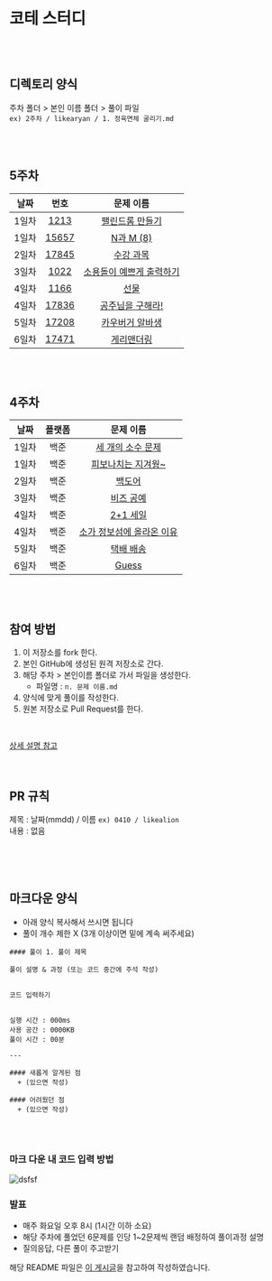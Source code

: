 # 코테 스터디
<br/><br/>

## 디렉토리 양식 
주차 폴더 > 본인 이름 폴더 > 풀이 파일  
`ex) 2주차 / likearyan / 1. 정육면체 굴리기.md` 

<br/><br/>

## 5주차 

| 날짜 | 번호 | 문제 이름 |
|:------:|:----:|:---------:|
| 1일차 | [1213](https://www.acmicpc.net/problem/1213) | [팰린드롬 만들기](https://www.acmicpc.net/problem/1213) |
| 1일차 | [15657](https://www.acmicpc.net/problem/15657) | [N과 M (8)](https://www.acmicpc.net/problem/15657) |
| 2일차 | [17845](https://www.acmicpc.net/problem/17845) | [수강 과목](https://www.acmicpc.net/problem/17845) |
| 3일차 | [1022](https://www.acmicpc.net/problem/1022) | [소용돌이 예쁘게 출력하기](https://www.acmicpc.net/problem/1022) |
| 4일차 | [1166](https://www.acmicpc.net/problem/1166) | [선물](https://www.acmicpc.net/problem/1166) |
| 4일차 | [17836](https://www.acmicpc.net/problem/17836) | [공주님을 구해라!](https://www.acmicpc.net/problem/17836) |
| 5일차 | [17208](https://www.acmicpc.net/problem/17208) | [카우버거 알바생](https://www.acmicpc.net/problem/17208) |
| 6일차 | [17471](https://www.acmicpc.net/problem/17471) | [게리맨더링](https://www.acmicpc.net/problem/17471) |

<br/><br/>

## 4주차
| 날짜 | 플랫폼 | 문제 이름 | 
|:--:|:----:|:---------:| 
| 1일차 | 백준 | [세 개의 소수 문제](https://www.acmicpc.net/problem/11502) | 
| 1일차 | 백준 | [피보나치는 지겨웡~](https://www.acmicpc.net/problem/17175) |
| 2일차 | 백준 | [백도어](https://www.acmicpc.net/problem/17396) | 
| 3일차 | 백준 | [비즈 공예](https://www.acmicpc.net/problem/1301) |
| 4일차 | 백준 | [2+1 세일](https://www.acmicpc.net/problem/11508) | 
| 4일차 | 백준 | [소가 정보섬에 올라온 이유](https://www.acmicpc.net/problem/17128) | 
| 5일차 | 백준 | [택배 배송](https://www.acmicpc.net/problem/5972) | 
| 6일차 | 백준 | [Guess](https://www.acmicpc.net/problem/1248) |

<br/><br/>

## 참여 방법
1. 이 저장소를 fork 한다.
2. 본인 GitHub에 생성된 원격 저장소로 간다. 
3. 해당 주차 > 본인이름 폴더로 가서 파일을 생성한다.
   + 파일명 : `n. 문제 이름.md`
4. 양식에 맞게 풀이를 작성한다.
5. 원본 저장소로 Pull Request를 한다.    
<br/>
  
[상세 설명 참고](https://waytocse.tistory.com/59)
<br/><br/><br/>
    
## PR 규칙
제목 : 날짜(mmdd) / 이름  `ex) 0410 / likealion`  
내용 : 없음
  
   
<br/><br/><br/>
   
## 마크다운 양식
+ 아래 양식 복사해서 쓰시면 됩니다
+ 풀이 개수 제한 X (3개 이상이면 밑에 계속 써주세요)

```
#### 풀이 1. 풀이 제목

풀이 설명 & 과정 (또는 코드 중간에 주석 작성)


코드 입력하기


실행 시간 : 000ms    
사용 공간 : 0000KB  
풀이 시간 : 00분  

--- 

#### 새롭게 알게된 점
  + (있으면 작성)

#### 어려웠던 점
  + (있으면 작성)
  
```
<br/>

### 마크 다운 내 코드 입력 방법

![dsfsf](https://user-images.githubusercontent.com/111048211/230786808-37e1a508-245e-4857-8ac2-2faec8f5cf79.PNG)


### 발표
- 매주 화요일 오후 8시 (1시간 이하 소요)
- 해당 주차에 풀었던 6문제를 인당 1~2문제씩 랜덤 배정하여 풀이과정 설명
- 질의응답, 다른 풀이 주고받기


해당 README 파일은 [이 게시글](https://github.com/kimdozzi/2023-codingtest-study)을 참고하여 작성하였습니다.

